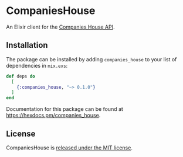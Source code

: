 # CompaniesHouse

An Elixir client for the [Companies House
API](https://developer.companieshouse.gov.uk/).

## Installation

The package can be installed by adding `companies_house`
to your list of dependencies in `mix.exs`:

```elixir
def deps do
  [
    {:companies_house, "~> 0.1.0"}
  ]
end
```

Documentation for this package can
be found at <https://hexdocs.pm/companies_house>.

## License

CompaniesHouse is [released under the MIT license](LICENSE).
